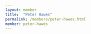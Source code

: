 ```yaml
---
layout: member
title:  "Peter Hawes"
permalink: /members/peter-hawes.html
member: peter-hawes
---
```

